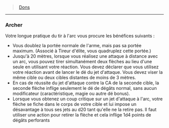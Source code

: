 ﻿---
!FeatItem
Id: feats_hd.md#archer
ParentLink: feats_hd.md#dons
Name: Archer
ParentName: Dons
NameLevel: 3
Attributes:
  Name: Archer
  Markdown: >+
    ### <!--Name-->Archer<!--/Name-->


    Votre longue pratique du tir à l'arc vous procure les bénéfices suivants :


    * Vous doublez la portée normale de l'arme, mais pas sa portée maximum. (Associé à Tireur d'élite, vous quadruplez cette portée.)

    * Jusqu'à 20 mètres, lorsque vous réalisez une attaque à distance avec un arc, vous pouvez tirer simultanément deux flèches au lieu d'une seule en utilisant votre réaction. Vous devez déclarer que vous utilisez votre réaction avant de lancer le dé du jet d'attaque. Vous devez viser la même cible ou deux cibles distantes de moins de 3 mètres.

    * En cas de réussite du jet d'attaque contre la CA de la seconde cible, la seconde flèche inflige seulement le dé de dégâts normal, sans aucun modificateur (caractéristique, magie ou autre dé bonus).

    * Lorsque vous obtenez un coup critique sur un jet d'attaque à l'arc, votre flèche se fiche dans le corps de votre cible et lui impose un désavantage à tous ses jets au d20 tant qu'elle ne la retire pas. Il faut utiliser une action pour retirer la flèche et cela inflige 1d4 points de dégâts perforants

AttributesDictionary: >+
  Name: Archer

  Markdown: >+

    ### <!--Name-->Archer<!--/Name-->





    Votre longue pratique du tir à l'arc vous procure les bénéfices suivants :





    * Vous doublez la portée normale de l'arme, mais pas sa portée maximum. (Associé à Tireur d'élite, vous quadruplez cette portée.)



    * Jusqu'à 20 mètres, lorsque vous réalisez une attaque à distance avec un arc, vous pouvez tirer simultanément deux flèches au lieu d'une seule en utilisant votre réaction. Vous devez déclarer que vous utilisez votre réaction avant de lancer le dé du jet d'attaque. Vous devez viser la même cible ou deux cibles distantes de moins de 3 mètres.



    * En cas de réussite du jet d'attaque contre la CA de la seconde cible, la seconde flèche inflige seulement le dé de dégâts normal, sans aucun modificateur (caractéristique, magie ou autre dé bonus).



    * Lorsque vous obtenez un coup critique sur un jet d'attaque à l'arc, votre flèche se fiche dans le corps de votre cible et lui impose un désavantage à tous ses jets au d20 tant qu'elle ne la retire pas. Il faut utiliser une action pour retirer la flèche et cela inflige 1d4 points de dégâts perforants



---
> [Dons](hd_feats.md)

---

### Archer

Votre longue pratique du tir à l'arc vous procure les bénéfices suivants :

* Vous doublez la portée normale de l'arme, mais pas sa portée maximum. (Associé à Tireur d'élite, vous quadruplez cette portée.)
* Jusqu'à 20 mètres, lorsque vous réalisez une attaque à distance avec un arc, vous pouvez tirer simultanément deux flèches au lieu d'une seule en utilisant votre réaction. Vous devez déclarer que vous utilisez votre réaction avant de lancer le dé du jet d'attaque. Vous devez viser la même cible ou deux cibles distantes de moins de 3 mètres.
* En cas de réussite du jet d'attaque contre la CA de la seconde cible, la seconde flèche inflige seulement le dé de dégâts normal, sans aucun modificateur (caractéristique, magie ou autre dé bonus).
* Lorsque vous obtenez un coup critique sur un jet d'attaque à l'arc, votre flèche se fiche dans le corps de votre cible et lui impose un désavantage à tous ses jets au d20 tant qu'elle ne la retire pas. Il faut utiliser une action pour retirer la flèche et cela inflige 1d4 points de dégâts perforants

